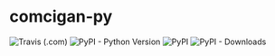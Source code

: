 # comcigan-py
![Travis (.com)](https://img.shields.io/travis/com/Team-IF/comcigan-py?logo=travis&style=for-the-badge) ![PyPI - Python Version](https://img.shields.io/pypi/pyversions/comcigan?logo=python&style=for-the-badge) ![PyPI](https://img.shields.io/pypi/v/comcigan?logo=python&style=for-the-badge) ![PyPI - Downloads](https://img.shields.io/pypi/dm/comcigan?style=for-the-badge)
